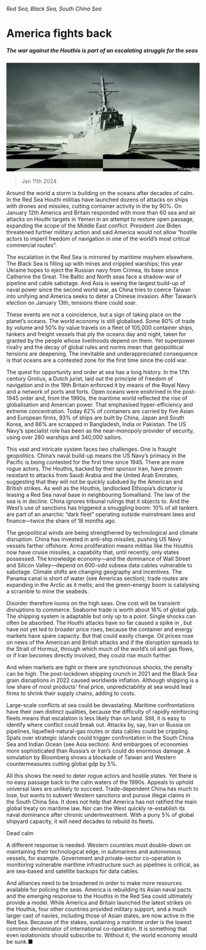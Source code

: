 ###### Red Sea, Black Sea, South China Sea

# America fights back 

##### The war against the Houthis is part of an escalating struggle for the seas 

![image](images/20240113_LDD002.jpg) 

> Jan 11th 2024 

Around the world a storm is building on the oceans after decades of calm. In the Red Sea Houthi militias have launched dozens of attacks on ships with drones and missiles, cutting container activity in the  by 90%. On January 12th America and Britain responded with more than 60 sea and air attacks on Houthi targets in Yemen in an attempt to restore open passage, expanding the scope of the Middle East conflict. President Joe Biden threatened further military action and said America would not allow “hostile actors to imperil freedom of navigation in one of the world’s most critical commercial routes”. 

The escalation in the Red Sea is mirrored by maritime mayhem elsewhere. The Black Sea is filling up with mines and crippled warships; this year Ukraine hopes to eject the Russian navy from Crimea, its base since Catherine the Great. The Baltic and North seas face a shadow-war of pipeline and cable sabotage. And Asia is seeing the largest build-up of naval power since the second world war, as China tries to coerce Taiwan into unifying and America seeks to deter a Chinese invasion. After Taiwan’s election on January 13th, tensions there could soar.

These events are not a coincidence, but a sign of  taking place on the planet’s oceans. The world economy is still globalised. Some 80% of trade by volume and 50% by value travels on a fleet of 105,000 container ships, tankers and freight vessels that ply the oceans day and night, taken for granted by the people whose livelihoods depend on them. Yet superpower rivalry and the decay of global rules and norms mean that geopolitical tensions are deepening. The inevitable and underappreciated consequence is that oceans are a contested zone for the first time since the cold war.

The quest for opportunity and order at sea has a long history. In the 17th century Grotius, a Dutch jurist, laid out the principle of freedom of navigation and in the 19th Britain enforced it by means of the Royal Navy and a network of ports and forts. Open oceans were enshrined in the post-1945 order and, from the 1990s, the maritime world reflected the rise of globalisation and American power. That emphasised hyper-efficiency and extreme concentration. Today 62% of containers are carried by five Asian and European firms, 93% of ships are built by China, Japan and South Korea, and 86% are scrapped in Bangladesh, India or Pakistan. The US Navy’s specialist role has been as the near-monopoly provider of security, using over 280 warships and 340,000 sailors.

This vast and intricate system faces two challenges. One is fraught geopolitics. China’s naval build-up means the US Navy’s primacy in the Pacific is being contested for the first time since 1945. There are more rogue actors. The Houthis, backed by their sponsor Iran, have proven resistant to attacks from Saudi Arabia and the United Arab Emirates, suggesting that they will not be quickly subdued by the American and British strikes. As well as the Houthis, landlocked Ethiopia’s dictator is leasing a Red Sea naval base in neighbouring Somaliland. The law of the sea is in decline. China ignores tribunal rulings that it objects to. And the West’s use of sanctions has triggered a smuggling boom: 10% of all tankers are part of an anarchic “dark fleet” operating outside mainstream laws and finance—twice the share of 18 months ago.

The geopolitical winds are being strengthened by technological and climate disruption. China has invested in anti-ship missiles, pushing US Navy vessels farther offshore. Arms proliferation means militias like the Houthis now have cruise missiles, a capability that, until recently, only states possessed. The knowledge economy—and the dominance of Wall Street and Silicon Valley—depend on 600-odd subsea data cables vulnerable to sabotage. Climate shifts are changing geography and incentives. The Panama canal is short of water (see Americas section); trade routes are expanding in the Arctic as it melts; and the green-energy boom is catalysing a scramble to mine the seabeds.

Disorder therefore looms on the high seas. One cost will be transient disruptions to commerce. Seaborne trade is worth about 16% of global gdp. The shipping system is adaptable but only up to a point. Single shocks can often be absorbed. The Houthi attacks have so far caused a spike in , but have not yet led to broader price rises, because the container and energy markets have spare capacity. But that could easily change. Oil prices rose on news of the American and British attacks and if the disruption spreads to the Strait of Hormuz, through which much of the world’s oil and gas flows, or if Iran becomes directly involved, they could rise much further. 

And when markets are tight or there are synchronous shocks, the penalty can be high. The post-lockdown shipping crunch in 2021 and the Black Sea grain disruptions in 2022 caused worldwide inflation. Although shipping is a low share of most products’ final price, unpredictability at sea would lead firms to shrink their supply chains, adding to costs. 

Large-scale conflicts at sea could be devastating. Maritime confrontations have their own distinct qualities, because the difficulty of rapidly reinforcing fleets means that escalation is less likely than on land. Still, it is easy to identify where conflict could break out. Attacks by, say, Iran or Russia on pipelines, liquefied-natural-gas routes or data cables could be crippling. Spats over strategic islands could trigger confrontation in the South China Sea and Indian Ocean (see Asia section). And embargoes of economies more sophisticated than Russia’s or Iran’s could do enormous damage. A simulation by Bloomberg shows a blockade of Taiwan and Western countermeasures cutting global gdp by 5%.

All this shows the need to deter rogue actors and hostile states. Yet there is no easy passage back to the calm waters of the 1990s. Appeals to uphold universal laws are unlikely to succeed. Trade-dependent China has much to lose, but wants to subvert Western sanctions and pursue illegal claims in the South China Sea. It does not help that America has not ratified the main global treaty on maritime law. Nor can the West quickly re-establish its naval dominance after chronic underinvestment. With a puny 5% of global shipyard capacity, it will need decades to rebuild its fleets.

Dead calm

A different response is needed. Western countries must double-down on maintaining their technological edge, in submarines and autonomous vessels, for example. Government and private-sector co-operation in monitoring vulnerable maritime infrastructure such as pipelines is critical, as are sea-based and satellite backups for data cables. 

And alliances need to be broadened in order to make more resources available for policing the seas. America is rebuilding its Asian naval pacts and the emerging response to the Houthis in the Red Sea could ultimately provide a model. While America and Britain launched the latest strikes on the Houthis, four other countries provided military support, and a much larger cast of navies, including those of Asian states, are now active in the Red Sea. Because of the stakes, sustaining a maritime order is the lowest common denominator of international co-operation. It is something that even isolationists should subscribe to. Without it, the world economy would be sunk.■

